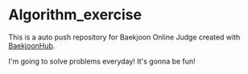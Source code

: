 # Algorithm_exercise
This is a auto push repository for Baekjoon Online Judge created with [BaekjoonHub](https://github.com/BaekjoonHub/BaekjoonHub).

I'm going to solve problems everyday!
It's gonna be fun!
